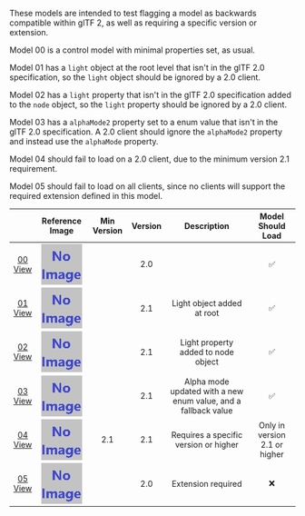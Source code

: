 These models are intended to test flagging a model as backwards compatible within glTF 2, as well as requiring a specific version or extension.  

Model 00 is a control model with minimal properties set, as usual.  

Model 01 has a `light` object at the root level that isn't in the glTF 2.0 specification,
so the `light` object should be ignored by a 2.0 client.  

Model 02 has a `light` property that isn't in the glTF 2.0 specification added to the `node` object,
so the `light` property should be ignored by a 2.0 client.  

Model 03 has a `alphaMode2` property set to a enum value that isn't in the glTF 2.0 specification.
A 2.0 client should ignore the `alphaMode2` property and instead use the `alphaMode` property.  

Model 04 should fail to load on a 2.0 client, due to the minimum version 2.1 requirement.  

Model 05 should fail to load on all clients, since no clients will support the required extension defined in this model.  

|   | Reference Image | Min Version | Version | Description | Model Should Load |
| :---: | :---: | :---: | :---: | :---: | :---: |
| [00](Compatibility_00.gltf)<br>[View](https://sandbox.babylonjs.com/) | <img src="ReferenceImages/Compatibility_00.png" align="middle"> |   | 2.0 |   | :white_check_mark: |
| [01](Compatibility_01.gltf)<br>[View](https://sandbox.babylonjs.com/) | <img src="ReferenceImages/Compatibility_01.png" align="middle"> |   | 2.1 | Light object added at root | :white_check_mark: |
| [02](Compatibility_02.gltf)<br>[View](https://sandbox.babylonjs.com/) | <img src="ReferenceImages/Compatibility_02.png" align="middle"> |   | 2.1 | Light property added to node object | :white_check_mark: |
| [03](Compatibility_03.gltf)<br>[View](https://sandbox.babylonjs.com/) | <img src="ReferenceImages/Compatibility_03.png" align="middle"> |   | 2.1 | Alpha mode updated with a new enum value, and a fallback value | :white_check_mark: |
| [04](Compatibility_04.gltf)<br>[View](https://sandbox.babylonjs.com/) | <img src="ReferenceImages/Compatibility_04.png" align="middle"> | 2.1 | 2.1 | Requires a specific version or higher | Only in version 2.1 or higher |
| [05](Compatibility_05.gltf)<br>[View](https://sandbox.babylonjs.com/) | <img src="ReferenceImages/Compatibility_05.png" align="middle"> |   | 2.0 | Extension required | :x: |

